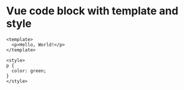 # Vue code block with template and style

```vue
<template>
  <p>Hello, World!</p>
</template>

<style>
p {
  color: green;
}
</style>
```
